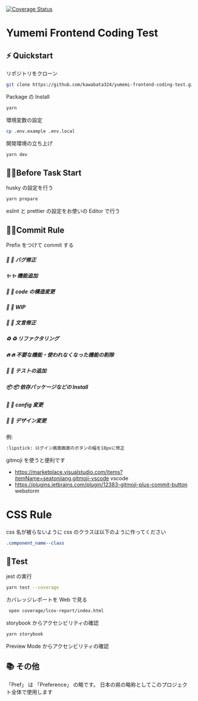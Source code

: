 [![Coverage Status](https://coveralls.io/repos/github/kawabata324/yumemi-frontend-coding-test/badge.svg?branch=main)](https://coveralls.io/github/kawabata324/yumemi-frontend-coding-test?branch=main)

# Yumemi Frontend Coding Test

## ⚡️ Quickstart

リポジトリをクローン

```bash
git clone https://github.com/kawabata324/yumemi-frontend-coding-test.git
```

Package の Install

```bash
yarn
```

環境変数の設定

```bash
cp .env.example .env.local
```

開発環境の立ち上げ

```bash
yarn dev
```

## 🧑‍💻Before Task Start

husky の設定を行う

```bash
yarn prepare
```

eslint と prettier の設定をお使いの Editor で行う

## 👩‍💻Commit Rule

Prefix をつけて commit する

##### 🐛 :bug: バグ修正

##### ✨ :sparkles: 機能追加

##### 🎨 :art: code の構造変更

##### 🚧 :construction: WIP

##### 📝 :memo: 文言修正

##### ♻️ :recycle: リファクタリング

##### 🔥 :fire: 不要な機能・使われなくなった機能の削除

##### 🧪 :test_tube: テストの追加

##### 📦 :package: 依存パッケージなどの Install

##### 🔨 :hammer: config 変更

##### 💄 :lipstick: デザイン変更

例:

```bash
:lipstick: ログイン画面画面のボタンの幅を18pxに修正
```

gitmoji を使うと便利です

- https://marketplace.visualstudio.com/items?itemName=seatonjiang.gitmoji-vscode vscode
- https://plugins.jetbrains.com/plugin/12383-gitmoji-plus-commit-button webstorm

# CSS Rule

css 名が被らないように css のクラスは以下のように作ってください

```css
.component_name--class
```

## 🧪Test

jest の実行

```bash
yarn test --coverage
```

カバレッジレポートを Web で見る

```bash
 open coverage/lcov-report/index.html
```

storybook からアクセシビリティの確認

```bash
yarn storybook
```

Preview Mode からアクセシビリティの確認

## 📚 その他

「Pref」 は 「Preference」 の略です。
日本の県の略称としてこのプロジェクト全体で使用します
